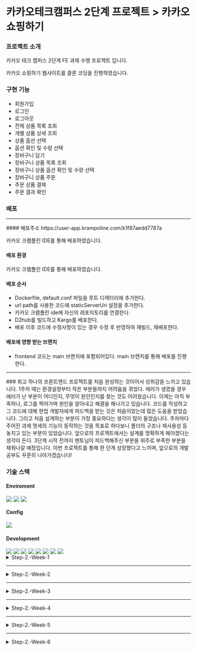 # 카카오테크캠퍼스 2단계 프로젝트 > 카카오 쇼핑하기

### 프로젝트 소개
카카오 테크 캠퍼스 2단계 FE 과제 수행 프로젝트 입니다.

카카오 쇼핑하기 웹사이트를 클론 코딩을 진행하였습니다.

### 구현 기능
- 회원가입
- 로그인
- 로그아웃
- 전체 상품 목록 조회
- 개별 상품 상세 조회
- 상품 옵션 선택
- 옵션 확인 및 수량 선택
- 장바구니 담기
- 장바구니 상품 목록 조회
- 장바구니 상품 옵션 확인 및 수량 선택
- 장바구니 상품 주문
- 주문 상품 결제
- 주문 결과 확인

### 배포
<hr/>
#### 배포주소
https://user-app.krampoline.com/k1f87aedd7787a

카카오 크램폴린 IDE를 통해 배포하였습니다. 

#### 배포 환경
카카오 크램폴린 IDE를 통해 배포하였습니다. 

#### 배포 순서
- Dockerfile, default.conf 파일을 루트 디렉터리에 추가한다.
- url path를 사용한 코드에 staticServerUri 설정을 추가한다.
- 카카오 크램폴린 ide에 자신의 레포지토리를 연결한다.
- D2hub를 빌드하고 Kargo를 배포한다.
- 배포 이후 코드에 수정사항이 있는 경우 수정 후 반영하여 재빌드, 재배포한다.

#### 배포에 영향 받는 브랜치
- frontend 코드는 main 브랜치에 포함되어있다. main 브랜치를 통해 배포를 진행한다.


<hr/>
### 회고
하나의 프론트엔드 프로젝트를 처음 완성하는 것이어서 성취감을 느끼고 있습니다.
1주차 때는 환경설정부터 작은 부분들까지 어려움을 겪었다. 에러가 생겼을 경우 에러가 난 부분이 어디인지, 무엇이 원인인지를
찾는 것도 어려웠습니다. 이제는 아직 부족하나, 로그를 찍어가며 원인을 알아내고 해결을 해나가고 있습니다.
코드를 작성하고 그 코드에 대해 현업 개발자에게 피드백을 받는 것은 처음이었는데 많은 도움을 받았습니다.
그리고 처음 설계하는 부분이 가장 중요하다는 생각이 많이 들었습니다. 주차마다 주어진 과제 명세의 기능이 동작하는 것을 목표로 하다보니 
폴더의 구조나 재사용성 등 놓치고 있는 부분이 있었습니다. 앞으로의 프로젝트에서는 설계를 명확하게 해야겠다는 생각이 든다.
3단계 시작 전까지 멘토님이 피드백해주신 부분을 위주로 부족한 부분을 채워나갈 예정입니다.
이번 프로젝트를 통해 한 단계 성장했다고 느끼며, 앞으로의 개발 공부도 꾸준히 나아가겠습니다!

### 기술 스택

#### Enviroment
<div style="display: flex; gap: 4px;">
  <img src="https://img.shields.io/badge/GITHUB-181717?style=for-the-badge&logo=GITHUB&logoColor=white">
  <img src="https://img.shields.io/badge/GIT-F05032?style=for-the-badge&logo=GIT&logoColor=white">
  <img src="https://img.shields.io/badge/VISUAL STUDIO CODE-007ACC?style=for-the-badge&logo=VISUAL STUDIO CODE&logoColor=white">
</div>

#### Config
<img src="https://img.shields.io/badge/npm-CB3837?style=for-the-badge&logo=npm&logoColor=white">

#### Development
<div style="display: flex; gap: 4px;">
  <img src="https://img.shields.io/badge/React-61DAFB?style=for-the-badge&logo=React&logoColor=white">
  <img src="https://img.shields.io/badge/redux-764ABC?style=for-the-badge&logo=redux&logoColor=white">
  <img src="https://img.shields.io/badge/react query-FF4154?style=for-the-badge&logo=react query&logoColor=white">
  <img src="https://img.shields.io/badge/puppeteer-40B5A4?style=for-the-badge&logo=puppeteer&logoColor=white">
  <img src="https://img.shields.io/badge/axios-5A29E4?style=for-the-badge&logo=axios&logoColor=white">
  <img src="https://img.shields.io/badge/react router-CA4245?style=for-the-badge&logo=react router&logoColor=white">
  <img src="https://img.shields.io/badge/styled components-DB7093?style=for-the-badge&logo=styled components&logoColor=white">
   <img src="https://img.shields.io/badge/tailwind CSS-06B6D4?style=for-the-badge&logo=tailwind CSS&logoColor=white">

</div>

<details>
<summary>Step-2.-Week-1</summary>
<div>
  
## 카카오 테크 캠퍼스 2단계 - FE - 1주차 클론 과제

</br>

## **과제명**
```
1. 쇼핑몰 웹사이트 탐색을 통한 페이지 구성
2. UI 컴포넌트의 명칭과 사용법 익히기
```
</br>

## **과제 설명**

✅**과제 1.**
```
쇼핑몰 웹사이트를 탐색해 어떠한 페이지 구성을 가지고 있는지 체크합니다. 
대부분의 쇼핑몰은 다음의 페이지 구성을 가지고 있습니다.

- 메인 페이지
- 상품 검색 결과 페이지
- 개별 상품 상세 페이지
- 주문 목록 페이지
- 결제 페이지
- 결제 완료 페이지
- 장바구니 페이지
- ...

이와 같이 위의 서비스가 동작하는데 필수적인 페이지가 무엇이 있고, 해당 페이지에서 어떠한 기능이 구현되어야 하는지 작성하세요. 
그리고 어떠한 디렉터리 구조로 프로젝트를 진행할지 작성해주세요. (README.md 파일에 작성)
```

## 전체 페이지 구성
* 회원가입 페이지
* 로그인 페이지
* 메인 페이지
* 개별 상품 상세 페이지
* 장바구니 페이지
* 주문 및 결제 페이지
* 결제 완료 페이지

## 페이지별 구성
### 1. 회원가입 페이지
* 핵심 기능 : 가입정보를 입력하여 회원가입
* 기능 상세 설명 :
    * 가입 정보 입력 - 이메일(ID) / 이름 / 비밀번호 / 비밀번호 확인 
    * 이메일, 비밀번호 유효성 검사
* 인터페이스 요구사항 :
    * 가입 정보 입력 후 회원가입 클릭 시 로그인 페이지로 이동

### 2. 로그인 페이지
* 핵심 기능 : 로그인 요청 및 사용자 로그인 정보 저장
* 기능 상세 설명 :
    * 이메일과 비밀번호를 이용하여 로그인 진행, 이에 대한 상태 처리
* 인터페이스 요구사항 :
    * 이메일 또는 비밀번호에 들어온 값이 적합하지 않은 경우 적절한 알림
    * 로그인을 클릭하여 적합한 경우 로그인 완료 처리하여 메인 페이지로 이동

### 3. 메인 페이지
* 핵심 기능 : 전체 상품 목록을 조회하여 상품 리스트 출력
* 기능 상세 설명 :
    * 전체 상품 조회를 통해 상품 목록을 가져와 화면에 출력 - 상품명 / 상품 이미지 / 상품 가격
* 인터페이스 요구사항 :
    * 전체 상품 출력

### 4. 개별 상품 상세 페이지
* 핵심 기능 : 상품 상제 정보 표시, 옵션 선택 및 수량 조정, 장바구니 추가
* 기능 상세 설명 :
    * 상품 상세 정보 표시 - 상품명, 상품 이미지, 상품 가격, 설명
    * 옵션 선택 및 수량 조정 - 상품 옵션을 선택하고 수량 선택
    * 장바구니 추가: 옵션과 수량을 결정하여 장바구니에 상품을 추가 
* 인터페이스 요구사항 :
    *  전체 상품 페이지에서 상품 선택 시에 해당 상품 정보 출력
    *  개별 상품 상세 페이지에서 상품 옵션, 수량 선택
    * 장바구니 클릭 시 상품이 장바구니에 담김 

### 5. 장바구니 페이지
* 핵심 기능 : 장바구니 상품 목록 표시, 상품 수량 조정 및 삭제, 주문 예상 가격, 주문하기
* 기능 상세 설명 :
    * 장바구니에 담긴 상품 목록 표시 : 상품명 / 상품 이미지 / 옵션 / 수량 / 가격
    * 상품 수량 조정 및 삭제 : + / - / 삭제 버튼을 통해 상품 수량을 조정하거나 삭제
    * 주문 예상 가격 : 각 상품별 가격 소계와 총 합계 가격 출력
    * 주문하기 : 주문 및 결제 페이지로 이동
* 인터페이스 요구사항 :
    * 장바구니 상품 목록 출력
    * 장바구니 상품 목록에서 수량 조정 및 삭제
    * 장바구니 상품 목록에서 주문하기 클릭 시 주문 및 결제 페이지로 이동

### 6. 주문 및 결제 페이지
* 핵심 기능 : 주문 상품 데이터 출력, 총 주문 가격, 결제 동의, 결제하기
* 기능 상세 설명 :
    * 주문 상품 데이터 출력 - 상품명 / 옵션 / 수량 / 가격
    * 총 주문 가격 - 옵션 및 수량을 기반으로 총 상품의 주문 가격 표시
    * 결제 동의 - 주문 내역 확인, 결제 진행 동의, 개인정보 제 3자 제공 동의
    * 결제하기 - 결제 진행 (실제 결제 절차 X)
* 인터페이스 요구사항 :
    * 장바구니 페이지에서 주문하기 클릭 시 주문 및 결제 페이지로 이동
    * 결제하기 클릭 시 결제한 것으로 주문 처리 

### 7. 결제 완료 페이지
* 핵심 기능 : 주문 정보 표시, 결제 완료 메시지 표시 
* 기능 상세 설명 :
    * 주문 정보 표시 - 주문번호 / 상품명 / 옵션 / 수량 / 가격
    * 결제 완료 메시지 표시 - 결제가 성공적으로 완료되었음을 알림
* 인터페이스 요구사항 :
    * 주문 정보와 결제 완료 메시지 출력

## 디렉터리 구조
```
my-app
├── public (정적 파일)
├── src
│   ├── apis (api 관련 파일)
│   ├── assets (이미지, 폰트 등 미디어 파일)
│   ├── components (공통 컴포넌트 파일)
│   ├── config (config 파일)
│   ├── constants (공통 상수 파일)
│   ├── contexts (context 파일)
│   ├── hooks (커스텀 훅)
│   ├── pages (페이지 컴포넌트 파일)
│   ├── styles (css 파일)
│   └── utils (정규표현식 패턴, 공통함수 등 공통 유틸 파일)
├── .gitignore
├── package-lock.json
├── package.json
└── README.md
```

</br>

✅**과제 2.**

```
프론트 개발자가 다른 프론트 개발자와 소통 및 UI 디자이너와 소통하는데 필수적인 UI 컴포넌트의 명칭과 사용법을 익힙니다.
수업시간에 배운 컴포넌트의 명칭과 사용법 이외에 대표적인 UI 라이브러리 홈페이지를 조사해보면 수많은 컴포넌트가 어떤식으로 동작하는지 확인할 수 있습니다.
리액트 프로젝트를 생성하고, 토스트, 브래드크럼, 캐러셀, 라디오버튼, 토글버튼, 체크리스트를 UI 라이브러리가 아닌 자신만의 방식으로 스타일링하고 상태 관리를 적용해 코드를 작성하세요.
작성된 코드는 레퍼지토리에 업로드하여 멘토님에게 전달해주세요.
```

</br>

✅**과제 3.**

```
각 컴포넌트를 시현해 볼 수 있는 페이지를 만드세요. 
하나의 페이지에 모든 컴포넌트를 둬도 좋고, 각 페이지별로 분리해도 괜찮습니다.
```

</br>

## **과제 상세 : 수강생들이 과제를 진행할 때, 유념해야할 것**
```
1. README.md 파일은 동료 개발자에게 프로젝트에 쉽게 랜딩하도록 돕는 중요한 소통 수단입니다. 
해당 프로젝트에 대해 아무런 지식이 없는 동료들에게 설명하는 것처럼 쉽고, 간결하게 작성해주세요.

2. 좋은 개발자는 디자이너, 기획자, 마케터 등 여러 포지션에 있는 분들과 소통을 잘합니다. 
UI 컴포넌트의 명칭과 이를 구현하는 능력은 필수적인 커뮤니케이션 스킬이자 필요사항이니 어떤 상황에서 해당 컴포넌트를 사용하면 좋을지 고민하며 코드를 작성해보세요.
```
</br>

## **코드리뷰 관련: PR시, 아래 내용을 포함하여 코멘트 남겨주세요.**
**1. PR 제목과 내용을 아래와 같이 작성 해주세요.**

>- PR 제목 : 부산대FE_라이언_1주차 과제

</br>

</div>
</details>

---

<details>
<summary>Step-2.-Week-2</summary>
<div>

## 카카오 테크 캠퍼스 2단계 - FE - 2주차 클론 과제
</br>

## **과제명**
```
1. 코드 디자인 패턴과 상태 관리
```
</br>

## **과제 설명**

✅**과제 1. 아토믹 컴포넌트 디자인 패턴 사용** 
```
- 회원가입, 로그인 페이지 개발에 필요한 컴포넌트를 아토믹 디자인 패턴을 사용해 작성하세요.
- 작성한 컴포넌트는 사용의 편의성을 위해 Props에 적절한 주석을 달아주세요.
```

</br>

✅**과제 2. 회원 가입, 로그인 페이지 개발** 

```
- 백엔드 API 문서를 참고하여 회원가입, 로그인 페이지를 개발하세요.
- 각 페이지에는 적합한 값이 입력되도록 하고, 적절하지 않은 값이 들어온 경우 API 요청을 보내기 전에 프론트에서 에러 캐칭을 해주세요.
- 회원가입, 로그인 후에는 메인 페이지로 리다이렉트하세요.
- API 응답 과정에서 로그인이 실패하는 경우, 회원가입이 실패한 경우에 대해서 에러 캐칭도 적용해야 합니다.
```

</br>

✅**과제 3. 상태관리 모듈 적용** 

```
- 로그인 후에 사용자의 정보를 상태관리 모듈을 하나 선정해 저장하고 불러올 수 있도록 코드를 작성하세요.
- 사용자가 로그인 상태일 때는 GNB 영역에 로그인 버튼이 보이면 안됩니다.
- 로그아웃시 상태를 초기화하세요.
- 새로고침 시에도 상태를 잃지 않고 유지해야 합니다.
- 일정한 시간이 지나면 로그인 유지가 끝나도록 설정하세요.(예: 1일)
```

</br>

## **과제 상세 : 수강생들이 과제를 진행할 때, 유념해야할 것**
```
1. 아토믹 컴포넌트를 작성할 때 Atoms, Molecules에 반드시 특정한 컴포넌트가 들어갈 필요는 없습니다. 개발자의 주관이 들어갈 수 있는 부분이니 적절한 뎁스로 나누어보세요.

2. API 요청을 보내고, 응답 받을 때 성공 케이스만 생각해 코드를 작성하는 경우가 많습니다. 숨은 에러 케이스는 없을지 한 번 더 고민해보세요.

3. 상태 관리 모듈은 자신이 써보고 싶은 어떤 모듈이던 상관 없습니다. 모듈을 사용해보면서 모듈에 들어가는 미들웨어나 툴도 사용해보세요.
```
</br>

## **코드리뷰 관련: PR시, 아래 내용을 포함하여 코멘트 남겨주세요.**
**1. PR 제목과 내용을 아래와 같이 작성 해주세요.**

>- PR 제목 : 부산대FE_라이언_2주차 과제

</br>

**2. PR 내용 :**

>- 코드 작성하면서 어려웠던 점
>- 코드 리뷰 시, 멘토님이 중점적으로 리뷰해줬으면 하는 부분


</div>
</details>

---

<details>
<summary>Step-2.-Week-3</summary>
<div>

## 카카오 테크 캠퍼스 2단계 - FE - 3주차 클론 과제
</br>

## **과제명**
```
1. 비동기 통신 활용과 레이아웃
```
</br>

## **과제 설명**

✅**과제 1. 상품 목록 페이지 개발**
```
- 백엔드 API 문서를 참고하여 상품 목록 페이지를 개발하세요.
- 페이지네이션을 이용해 페이지 값을 증가시켜가며 조회될 수 있도록 코드를 작성해주세요. 
- 데이터 로딩 과정에 로더를 구현하세요.
- 데이터 불러오기를 할 때 react-query를 사용해보세요.
```

</br>

✅**과제 2. 스켈레톤과 로더**

```
- 컴포넌트에 props를 전달해 데이터 로딩 중 스켈레톤 또는 로더가 적용될 수 있도록 코드를 작성해보세요.
- 상품 목록 카드에 스켈레톤을 적용하세요.
- 페이지 전체에 대한 로딩이 진행될 때는 글로벌 로더를 적용해보세요.(적절한 모듈을 찾아 적용해도 좋습니다.)
```

</br>

✅**과제 3. 백엔드 상태 코드 반응**

```
- API 응답에 대해 전처리 하는 코드를 작성해보세요.
- 200, 300, 400, 500번 대의 상태 코드별 에러 캐칭이 필요한 경우라면 해당 함수에서 먼저 실행되도록 코드를 작성합니다.
- react-query에서 전처리하는 방식이 있다면 해당 방식을 적용하거나 또는 별도의 함수나 클래스를 만들어 관리를 시도해보면 됩니다.
```

</br>

## **과제 상세 : 수강생들이 과제를 진행할 때, 유념해야할 것**
```
1. 스켈레톤과 로더를 바텀부터 만들기보단 Codepen 등을 참고해 구현하고, Props를 통한 실제 적용에 집중해주세요.
2. 과제 3번을 해결할 때 Facade pattern을 참고해보세요.
3. 과제 1번을 해결할 때 react-query를 사용해보되 전체 프로젝트에 react-query를 적용할 필요는 없습니다. 하나 이상의 API 요청에 적용해보세요.
```
</br>

## **코드리뷰 관련: PR시, 아래 내용을 포함하여 코멘트 남겨주세요.**
**1. PR 제목과 내용을 아래와 같이 작성 해주세요.**

>- PR 제목 : 부산대FE_라이언_3주차 과제

</br>

**2. PR 내용 :**

>- 코드 작성하면서 어려웠던 점
>- 코드 리뷰 시, 멘토님이 중점적으로 리뷰해줬으면 하는 부분


</div>
</details>

---

<details>
<summary>Step-2.-Week-4</summary>
<div>
  
## 카카오 테크 캠퍼스 2단계 - FE - 4주차 클론 과제
</br>

## **과제명**
```
상세 페이지 개발과 라이브러리
```
</br>

## **과제 설명**

✅**과제 1. 상품 상세 페이지 개발**
```
- 백엔드 API 문서를 참고하여 상품 상세 페이지를 개발하세요.
- 한 개의 UI 라이브러리를 선정해 사용해보세요. 
- 적절하지 않은 상품 ID 값이 들어오거나 찾을 수 없는 상품일 때 404 페이지 또는 "상품을 찾을 수 없습니다."라는 메시지가 있는 페이지로 이동될 수 있도록 코드를 작성하세요.
- 데이터 로딩이 완료될 때까지 로더를 적용하세요.
- '장바구니 담기' 버튼과 '구매' 버튼을 나누어 배치하세요.
```

</br>

✅**과제 2. 장바구니 페이지 개발**

```
- 백엔드 API 문서를 참고하여 장바구니 페이지를 개발하세요.
- 담아둔 상품에 대해 조회, 수량 변경, 항목 삭제가 구현되어야 합니다.
- '결제하기' 버튼을 만들고, 클릭시 결제 페이지로 이동될 수 있도록 개발하세요.
- 다른 모든 페이지와 마찬가지로 비동기 데이터 요청이 발생하니 로더 또는 스켈레톤을 통해 장바구니 목록을 불러올 때 로딩 상태를 표시하세요.
```

</br>

## **과제 상세 : 수강생들이 과제를 진행할 때, 유념해야할 것**
```
1. UI 라이브러리를 사용할 때 모든 구성요소에 UI 라이브러리의 규칙을 적용할 필요는 없습니다. UI 라이브러리의 사용법을 익히고, 하나 이상의 컴포넌트에 적용해봅니다.
```
</br>

## **코드리뷰 관련: PR시, 아래 내용을 포함하여 코멘트 남겨주세요.**
**1. PR 제목과 내용을 아래와 같이 작성 해주세요.**

>- PR 제목 : 부산대FE_라이언_4주차 과제

</br>

**2. PR 내용 :**

>- 코드 작성하면서 어려웠던 점
>- 코드 리뷰 시, 멘토님이 중점적으로 리뷰해줬으면 하는 부분


</div>
</details>

---

<details>
<summary>Step-2.-Week-5</summary>
<div>

## 카카오 테크 캠퍼스 2단계 - FE - 5주차 클론 과제
</br>

## **과제명**
```
주문 결제 개발 
```
</br>

## **과제 설명**

✅**과제 1. 주문 결제 페이지 개발**
```
- 백엔드 API 문서를 참고하여 주문 결제 페이지를 개발하세요.
- 결제 페이지에서는 결제 전 결제 상세 정보에 대한 데이터를 조회하고, 결제를 확정하는 기능 2가지에 중점을 둡니다.
```

</br>

✅**과제 2. 테스트 결제**

```
- 한 개의 PG 서비스 또는 PG 서비스를 돕는 서드파티 앱을 사용해 개발합니다.
- 테스트 환경에서 결제를 성공해야 합니다.
- 결제가 실패하는 경우(잔고 부족, 결제 정보 불일치 등)에 대해 에러 캐칭을 적용하세요.
- 다양한 에러 상황에 대해 주석으로 에러 상황과 대응 방식을 설명해주세요.
```

</br>

## **과제 상세 : 수강생들이 과제를 진행할 때, 유념해야할 것**
```
1. 결제를 구현할 때 새로운 모듈을 학습하는데 있어서 생각보다 시간 소요가 클 것입니다. 또한 몇몇의 PG사에서 제공하는 SDK의 경우 리액트와 호환성이 나쁜 경우도 있습니다. 
2. 테스트 결제시에 실제 비용이 나가는 것처럼 보이는 경우도 있습니다. PG사마다 정책이 다르지만 대부분 테스트 금액은 1일 이내로 환급받는 구조입니다.
3. 결제시에는 생각보다 많은 데이터를 하나의 페이로드에 담아 전달해야 합니다. 이 과정에서 데이터가 적절하지 않은 값이 들어갈 가능성이 높고, 코드가 복잡해질 수 있습니다. 기능 단위를 나누어 함수형 프로그래밍을 시도해보는게 도움이 될 수 있습니다.
```
</br>

## **코드리뷰 관련: PR시, 아래 내용을 포함하여 코멘트 남겨주세요.**
**1. PR 제목과 내용을 아래와 같이 작성 해주세요.**

>- PR 제목 : 부산대FE_라이언_5주차 과제

</br>

**2. PR 내용 :**

>- 코드 작성하면서 어려웠던 점
>- 코드 리뷰 시, 멘토님이 중점적으로 리뷰해줬으면 하는 부분


</div>
</details>


---


<details>
<summary>Step-2.-Week-6</summary>
<div>

## 카카오 테크 캠퍼스 2단계 - FE - 6주차 클론 과제
</br>

## **과제명**
```
프로젝트 마무리
```
</br>

## **과제 설명**

✅**과제 1. 배포**
```
- Netlify를 통해 배포를 진행합니다.
- 계정을 생성하고 자신의 레포지토리를 연결해 배포합니다.
- 배포 레벨에서 사용될 환경 변수는 인스턴스에 적용되도록 직접 설정해줍니다.
- 배포에 사용될 브랜치는 개발 브랜치와 꼭 분리합니다.
```

</br>

✅**과제 2. 프로젝트 마무리**

```
- 모든 핵심 기능이 정상 작동되도록 숨은 버그와 기능을 점검합니다.
- 특정한 파일이 너무 크다면, 코드 내의 함수를 다른 파일로 옮겨 import / export 하는 등 코드 리펙터링을 진행합니다.
- 개발 환경과 배포 환경 모두 버그가 없는지 체크합니다.
```

</br>

✅**과제 3.  README.md 정리**

```
- 배포한 환경에 대해 구체적인 설명을 남겨주세요.
- 포함될 내용은 배포 순서, 배포에 영향 받는 브랜치, 배포시 주의 사항, 배포 환경 등 다른 개발자가 해당 프로젝트를 인수인계 받았을 때 문제가 없도록 꼼꼼히 작성합니다.
```

</br>

## **과제 상세 : 수강생들이 과제를 진행할 때, 유념해야할 것**
```
1. 많은 서비스가 개발 레벨에서는 잘 작동하다가도 배포 단계에서 에러를 만나는 경우가 많습니다. 배포 후에 기능을 하나하나 점검해보고, 여러 환경에서 시도해보세요.

2. 배포된 환경을 하나의 브라우저에서만 테스트하지 말고, 최대한 다양한 디바이스와 브라우저에서 테스트해보세요. 삼성 브라우저, 아이폰 사파리, 데스크탑이라면 크롬, 사파리, 파이어폭스 등으로 테스트해보세요.

3. 코드를 시간이 지나서 보면 어떤 목적으로, 왜 만들었는지 알아보기 힘든 경우가 많습니다. 기본적인 내용이라 생각한 부분도 주석을 달아주세요.
```
</br>

## **코드리뷰 관련: PR시, 아래 내용을 포함하여 코멘트 남겨주세요.**
**1. PR 제목과 내용을 아래와 같이 작성 해주세요.**

>- PR 제목 : 부산대FE_라이언_6주차 과제

</br>

**2. PR 내용 :**

>- 코드 작성하면서 어려웠던 점
>- 코드 리뷰 시, 멘토님이 중점적으로 리뷰해줬으면 하는 부분


</div>
</details>